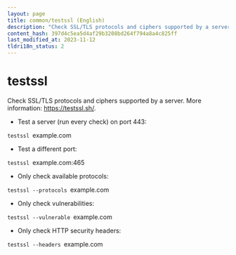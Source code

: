 ```yaml
---
layout: page
title: common/testssl (English)
description: "Check SSL/TLS protocols and ciphers supported by a server."
content_hash: 397d4c5ea5d4af29b3208bd264f794a8a4c825ff
last_modified_at: 2023-11-12
tldri18n_status: 2
---
```

# testssl

Check SSL/TLS protocols and ciphers supported by a server.
More information: <https://testssl.sh/>.

- Test a server (run every check) on port 443:

`testssl `<span class="tldr-var badge badge-pill bg-dark-lm bg-white-dm text-white-lm text-dark-dm font-weight-bold">example.com</span>

- Test a different port:

`testssl `<span class="tldr-var badge badge-pill bg-dark-lm bg-white-dm text-white-lm text-dark-dm font-weight-bold">example.com:465</span>

- Only check available protocols:

`testssl --protocols `<span class="tldr-var badge badge-pill bg-dark-lm bg-white-dm text-white-lm text-dark-dm font-weight-bold">example.com</span>

- Only check vulnerabilities:

`testssl --vulnerable `<span class="tldr-var badge badge-pill bg-dark-lm bg-white-dm text-white-lm text-dark-dm font-weight-bold">example.com</span>

- Only check HTTP security headers:

`testssl --headers `<span class="tldr-var badge badge-pill bg-dark-lm bg-white-dm text-white-lm text-dark-dm font-weight-bold">example.com</span>
